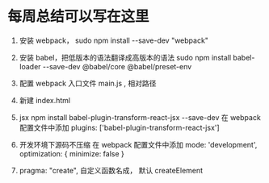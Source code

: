 # 每周总结可以写在这里

1. 安装 webpack， sudo npm install --save-dev "webpack"
2. 安装 babel，把低版本的语法翻译成高版本的语法
        sudo npm install babel-loader --save-dev
        @babel/core
        @babel/preset-env

3. 配置 webpack 入口文件 main.js , 相对路径
4. 新建 index.html
5. jsx  npm install babel-plugin-transform-react-jsx --save-dev
        在 webpack 配置文件中添加 plugins: ['babel-plugin-transform-react-jsx']

6. 开发环境下源码不压缩
    在 webpack 配置文件中添加
        mode: 'development',
        optimization: {
            minimize: false
        }

7. pragma: "create", 自定义函数名成， 默认 createElement

